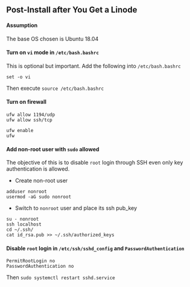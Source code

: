 ## Post-Install after You Get a Linode

#### Assumption
The base OS chosen is Ubuntu 18.04

#### Turn on ```vi``` mode in ```/etc/bash.bashrc```
This is optional but important. Add the following into ```/etc/bash.bashrc```

```
set -o vi
```

Then execute ```source /etc/bash.bashrc```

#### Turn on firewall

```
ufw allow 1194/udp
ufw allow ssh/tcp

ufw enable
ufw
```

#### Add non-root user with ```sudo``` allowed
The objective of this is to disable ```root``` login through SSH even only key authentication is allowed.

- Create non-root user
```
adduser nonroot
usermod -aG sudo nonroot
```

- Switch to ```nonroot``` user and place its ssh pub_key
```
su - nonroot
ssh localhost
cd ~/.ssh/
cat id_rsa.pub >> ~/.ssh/authorized_keys
```

#### Disable ```root``` login in ```/etc/ssh/sshd_config``` and ```PasswordAuthentication```

```
PermitRootLogin no
PasswordAuthentication no
```

Then ```sudo systemctl restart sshd.service```

